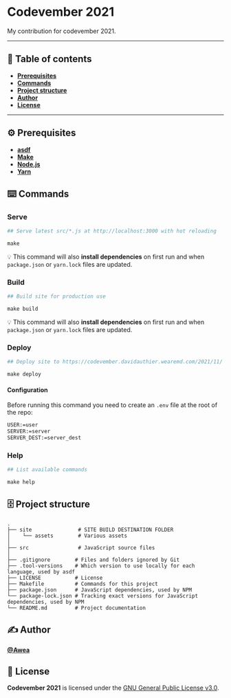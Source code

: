 # Codevember 2021

My contribution for codevember 2021.

- - -

## 📝 Table of contents
- [**Prerequisites**](#prerequisites)
- [**Commands**](#commands)
- [**Project structure**](#project-structure)
- [**Author**](#author)
- [**License**](#license)

- - -

<a name="prerequisites"></a>
## ⚙️ Prerequisites
- [**asdf**](https://github.com/asdf-vm/asdf)
- [**Make**](https://www.gnu.org/software/make/)
- [**Node.js**](https://nodejs.org)
- [**Yarn**](https://yarnpkg.com)

<a name="commands"></a>
## ⌨️ Commands
### Serve
```makefile
## Serve latest src/*.js at http://localhost:3000 with hot reloading

make
```

💡 This command will also **install dependencies** on first run and when `package.json` or `yarn.lock` files are updated.

### Build
```makefile
## Build site for production use

make build
```

💡 This command will also **install dependencies** on first run and when `package.json` or `yarn.lock` files are updated.

### Deploy
```makefile
## Deploy site to https://codevember.davidauthier.wearemd.com/2021/11/

make deploy
```

#### Configuration
Before running this command you need to create an `.env` file at the root of the repo:

```bash
USER:=user
SERVER:=server
SERVER_DEST:=server_dest
```

### Help
```makefile
## List available commands

make help
```

<a name="project-structure"></a>
## 🗄️ Project structure
```
.
├── site               # SITE BUILD DESTINATION FOLDER
│    └── assets        # Various assets
│
├── src                # JavaScript source files
│
├── .gitignore        # Files and folders ignored by Git
├── .tool-versions    # Which version to use locally for each language, used by asdf
├── LICENSE           # License
├── Makefile          # Commands for this project
├── package.json      # JavaScript dependencies, used by NPM
└── package-lock.json # Tracking exact versions for JavaScript dependencies, used by NPM
└── README.md         # Project documentation
```

<a name="author"></a>
## ✍️ Author
[**@Awea**](https://github.com/Awea)

<a name="license"></a>
## 📄 License
**Codevember 2021** is licensed under the [GNU General Public License v3.0](LICENSE).
